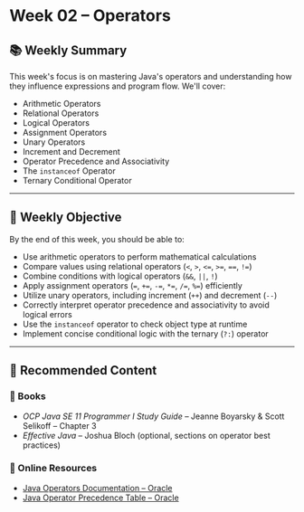 # Week 02 – Operators

## 📚 Weekly Summary

This week's focus is on mastering Java's operators and understanding how they influence expressions and program flow. We'll cover:

- Arithmetic Operators
- Relational Operators
- Logical Operators
- Assignment Operators
- Unary Operators
- Increment and Decrement
- Operator Precedence and Associativity
- The `instanceof` Operator
- Ternary Conditional Operator

---

## 🎯 Weekly Objective

By the end of this week, you should be able to:

- Use arithmetic operators to perform mathematical calculations
- Compare values using relational operators (`<`, `>`, `<=`, `>=`, `==`, `!=`)
- Combine conditions with logical operators (`&&`, `||`, `!`)
- Apply assignment operators (`=`, `+=`, `-=`, `*=`, `/=`, `%=`) efficiently
- Utilize unary operators, including increment (`++`) and decrement (`--`)
- Correctly interpret operator precedence and associativity to avoid logical errors
- Use the `instanceof` operator to check object type at runtime
- Implement concise conditional logic with the ternary (`?:`) operator

---

## 📌 Recommended Content

### 📘 Books
- *OCP Java SE 11 Programmer I Study Guide* – Jeanne Boyarsky & Scott Selikoff – Chapter 3
- *Effective Java* – Joshua Bloch (optional, sections on operator best practices)

### 🔗 Online Resources
- [Java Operators Documentation – Oracle](https://docs.oracle.com/en/java/javase/11/docs/api/index.html)
- [Java Operator Precedence Table – Oracle](https://docs.oracle.com/javase/tutorial/java/nutsandbolts/operators.html)